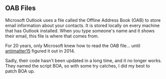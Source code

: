 ## OAB Files

Microsoft Outlook uses a file called the Offline Address Book (OAB) to store email information about your contacts. It is stored locally on every machine that has Outlook installed. When you type someone's name and it shows their email, this file is where that comes from. 

For 20 years, only Microsoft knew how to read the OAB file... until [antimatter15](https://github.com/antimatter15/boa) figured it out in 2014. 

Sadly, their code hasn't been updated in a long time, and it no longer works. They named the script BOA, so with some try catches, I did my best to patch BOA up. 
